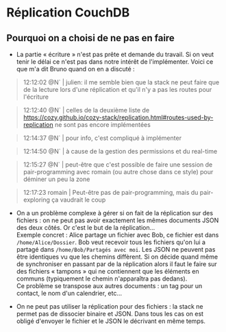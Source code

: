 # Réplication CouchDB

## Pourquoi on a choisi de ne pas en faire

* La partie « écriture » n'est pas prête et demande du travail. Si on veut tenir le délai ce n'est pas dans notre intérêt de l'implémenter. Voici ce que m'a dit Bruno quand on en a discuté :

> 12:12:02        @N` | julien: il me semble bien que la stack ne peut faire que de la lecture lors d'une réplication et qu'il n'y a pas les routes pour l'écriture

> 12:12:40        @N` | celles de la deuxième liste de https://cozy.github.io/cozy-stack/replication.html#routes-used-by-replication ne sont pas encore implémentées

> 12:14:37        @N` | pour info, c'est compliqué à implémenter

> 12:14:50        @N` | à cause de la gestion des permissions et du real-time

> 12:15:27        @N` | peut-être que c'est possible de faire une session de pair-programming avec romain (ou autre chose dans ce style) pour déminer un peu la zone

> 12:17:23     romain | Peut-être pas de pair-programming, mais du pair-exploring ça vaudrait le coup


* On a un problème complexe à gérer si on fait de la réplication sur des fichiers : on ne peut pas avoir exactement les mêmes documents JSON des deux côtés. Or c'est le but de la réplication…  
Exemple concret : Alice partage un fichier avec Bob, ce fichier est dans `/home/Alice/Dossier`. Bob veut recevoir tous les fichiers qu'on lui a partagé dans `/home/Bob/Partagés avec moi`. Les JSON ne peuvent pas être identiques vu que les chemins diffèrent. Si on décide quand même de synchroniser en passant par de la réplication alors il faut le faire sur des fichiers « tampons » qui ne contiennent que les éléments en communs (typiquement le chemin n'apparaîtra pas dedans).  
Ce problème se transpose aux autres documents : un tag pour un contact, le nom d'un calendrier, etc…


* On ne peut pas utiliser la réplication pour des fichiers : la stack ne permet pas de dissocier binaire et JSON. Dans tous les cas on est obligé d'envoyer le fichier et le JSON le décrivant en même temps.
